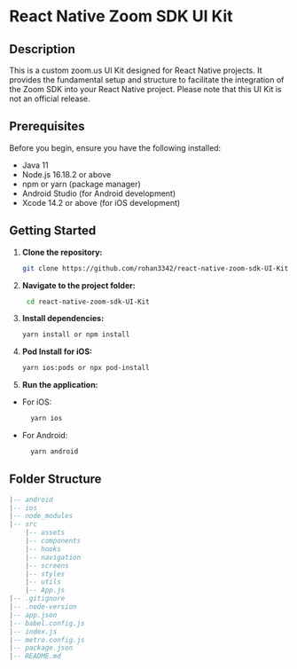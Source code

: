 # React Native Zoom SDK UI Kit

## Description

This is a custom zoom.us UI Kit designed for React Native projects. It provides the fundamental setup and structure to facilitate the integration of the Zoom SDK into your React Native project. Please note that this UI Kit is not an official release.

## Prerequisites

Before you begin, ensure you have the following installed:

- Java 11
- Node.js 16.18.2 or above
- npm or yarn (package manager)
- Android Studio (for Android development)
- Xcode 14.2 or above (for iOS development)

## Getting Started

1. **Clone the repository:**

   ```bash
   git clone https://github.com/rohan3342/react-native-zoom-sdk-UI-Kit.git
   ```

2. **Navigate to the project folder:**

   ```bash
    cd react-native-zoom-sdk-UI-Kit
   ```

3. **Install dependencies:**

   ```bash
   yarn install or npm install
   ```

4. **Pod Install for iOS:**

   ```bash
   yarn ios:pods or npx pod-install
   ```

5. **Run the application:**

- For iOS:
  ```bash
    yarn ios
  ```
- For Android:
  ```bash
    yarn android
  ```

## Folder Structure

```lua
|-- android
|-- ios
|-- node_modules
|-- src
    |-- assets
    |-- components
    |-- hooks
    |-- navigation
    |-- screens
    |-- styles
    |-- utils
    |-- App.js
|-- .gitignore
|-- .node-version
|-- app.json
|-- babel.config.js
|-- index.js
|-- metro.config.js
|-- package.json
|-- README.md
```
